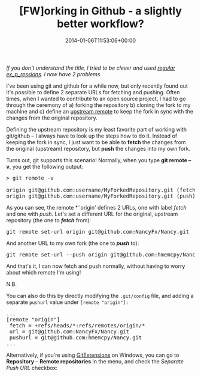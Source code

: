 ﻿---
title: '[FW]orking in Github - a slightly better workflow?'
date: 2014-01-06T11:53:06+00:00
---
_If you don't understand the title, I tried to be clever and used_ [_regular ex_p_ressions_](http://www.regular-expressions.info/charclass.html)_. I now have 2 problems._

I've been using git and github for a while now, but only recently found out it's possible to define 2 separate URLs for fetching and pushing. Often times, when I wanted to contribute to an open source project, I had to go through the ceremony of a) forking the repository b) cloning the fork to my machine and c) define an [upstream remote](https://help.github.com/articles/syncing-a-fork) to keep the fork in sync with the changes from the original repository.

Defining the upstream repository is my least favorite part of working with git/github &ndash; I always have to look up the steps how to do it. Instead of keeping the fork in sync, I just want to be able to **fetch** the changes from the original (upstream) repository, but **push** the changes into my own fork.

Turns out, git supports this scenario! Normally, when you type **git remote &ndash;v**, you get the following output:

<pre>&gt; git remote -v

origin git@github.com:username/MyForkedRepository.git (fetch) 
origin git@github.com:username/MyForkedRepository.git (push)
</pre>

As you can see, the remote *˜origin' defines 2 URLs, one with label _fetch_ and one with _push_. Let's set a different URL for the original, upstream repository (the one to _**fetch**_ from):

<pre>git remote set-url origin git@github.com:NancyFx/Nancy.git
</pre>

And another URL to my own fork (the one to **_push_** to):

<pre>git remote set-url --push origin git@github.com:hmemcpy/Nancy.git</pre>

And that's it, I can now fetch and push normally, without having to worry about which remote I'm using!

N.B.

You can also do this by directly modifying the `.git/config` file, and adding a separate `pushurl` value under `[remote "origin"]:`

<pre>...
[remote "origin"]
 fetch = +refs/heads/*:refs/remotes/origin/*
 url = git@github.com:NancyFx/Nancy.git
 pushurl = git@github.com:hmemcpy/Nancy.git
...
</pre>

Alternatively, if you're using [GitExtensions](https://code.google.com/p/gitextensions/) on Windows, you can go to **Repository** &ndash; **Remote repositories** in the menu, and check the _Separate Push URL_ checkbox:

<img title="" style="border-top: 0px; border-right: 0px; background-image: none; border-bottom: 0px; padding-top: 0px; padding-left: 0px; border-left: 0px; display: inline; padding-right: 0px" border="0" alt="" src="http://i1.wp.com/hmemcpy.com/wp-content/uploads/2014/01/image.png?resize=670%2C332" data-recalc-dims="1" />
